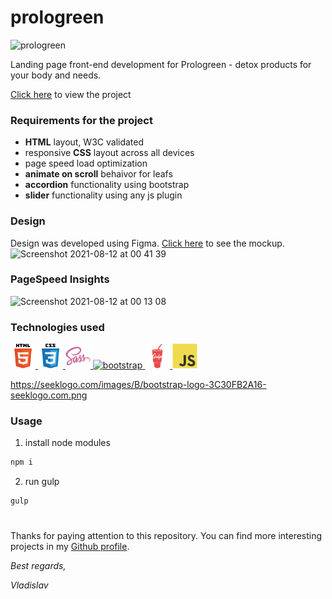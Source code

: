 # prologreen

<img width="180" alt="prologreen" src="https://vladislavdegtyarenko.github.io/prologreen/dist/img/logo.png">

Landing page front-end development for Prologreen - detox products for your body and needs.

[Click here](https://vladislavdegtyarenko.github.io/prologreen/dist) to view the project

### Requirements for the project
- **HTML** layout, W3C validated
- responsive **CSS** layout across all devices
- page speed load optimization
- **animate on scroll** behaivor for leafs
- **accordion** functionality using bootstrap
- **slider** functionality using any js plugin

### Design
Design was developed using Figma. [Click here](https://www.figma.com/file/hXoqPx5acLOM5xlKSoZQVd/Test-index) to see the mockup.
<img width="486" alt="Screenshot 2021-08-12 at 00 41 39" src="https://user-images.githubusercontent.com/62521930/129107328-6d3da0a0-43cf-4520-98d9-6b1e8147875e.png">

### PageSpeed Insights
<img width="580" alt="Screenshot 2021-08-12 at 00 13 08" src="https://user-images.githubusercontent.com/62521930/129107479-7de69d06-6fa3-4e64-988a-4d679cd2d69e.png">



### Technologies used
<p align="left">
  <a href="https://www.w3.org/html/" target="_blank"> <img src="https://raw.githubusercontent.com/devicons/devicon/master/icons/html5/html5-original-wordmark.svg" alt="html5" width="40" height="40"/> </a> <a href="https://www.w3schools.com/css/" target="_blank"> <img src="https://raw.githubusercontent.com/devicons/devicon/master/icons/css3/css3-original-wordmark.svg" alt="css3" width="40" height="40"/> </a> <a href="https://sass-lang.com" target="_blank"> <img src="https://raw.githubusercontent.com/devicons/devicon/master/icons/sass/sass-original.svg" alt="sass" width="40" height="40"/> </a> <a href="https://getbootstrap.com/" target="_blank"> <img src="https://seeklogo.com/images/B/bootstrap-logo-3C30FB2A16-seeklogo.com.png" alt="bootstrap" width="40" height="40"/> </a>  <a href="https://gulpjs.com" target="_blank"> <img src="https://raw.githubusercontent.com/devicons/devicon/master/icons/gulp/gulp-plain.svg" alt="gulp" width="40" height="40"/> </a> <a href="https://developer.mozilla.org/en-US/docs/Web/JavaScript" target="_blank"> <img src="https://raw.githubusercontent.com/devicons/devicon/master/icons/javascript/javascript-original.svg" alt="javascript" width="40" height="40"/> </a> 
</p>

https://seeklogo.com/images/B/bootstrap-logo-3C30FB2A16-seeklogo.com.png


### Usage

1. install node modules
```bash
npm i
```

2. run gulp
```bash
gulp
```

#

Thanks for paying attention to this repository. You can find more interesting projects in my [Github profile](https://github.com/VladislavDegtyarenko).

*Best regards,*

*Vladislav*
